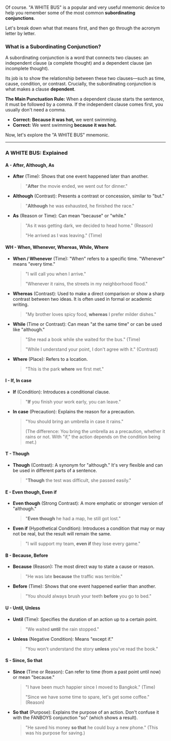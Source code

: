 Of course. "A WHITE BUS" is a popular and very useful mnemonic device to help you remember some of the most common **subordinating conjunctions**.

Let's break down what that means first, and then go through the acronym letter by letter.

### What is a Subordinating Conjunction?

A subordinating conjunction is a word that connects two clauses: an independent clause (a complete thought) and a dependent clause (an incomplete thought).

Its job is to show the relationship between these two clauses—such as time, cause, condition, or contrast. Crucially, the subordinating conjunction is what makes a clause **dependent**.

**The Main Punctuation Rule:** When a dependent clause starts the sentence, it must be followed by a comma. If the independent clause comes first, you usually don't need a comma.

- **Correct:** **Because it was hot,** we went swimming.
- **Correct:** We went swimming **because it was hot.**

Now, let's explore the "A WHITE BUS" mnemonic.

---

### A WHITE BUS: Explained

#### **A** - After, Although, As

- **After** (Time): Shows that one event happened later than another.
    
    > "**After** the movie ended, we went out for dinner."
    
- **Although** (Contrast): Presents a contrast or concession, similar to "but."
    
    > "**Although** he was exhausted, he finished the race."
    
- **As** (Reason or Time): Can mean "because" or "while."
    
    > "As it was getting dark, we decided to head home." (Reason)
    > 
    > "He arrived as I was leaving." (Time)
    

#### **WH** - When, Whenever, Whereas, While, Where

- **When / Whenever** (Time): "When" refers to a specific time. "Whenever" means "every time."
    
    > "I will call you when I arrive."
    > 
    > "Whenever it rains, the streets in my neighborhood flood."
    
- **Whereas** (Contrast): Used to make a direct comparison or show a sharp contrast between two ideas. It is often used in formal or academic writing.
    
    > "My brother loves spicy food, **whereas** I prefer milder dishes."
    
- **While** (Time or Contrast): Can mean "at the same time" or can be used like "although."
    
    > "She read a book while she waited for the bus." (Time)
    > 
    > "While I understand your point, I don't agree with it." (Contrast)
    
- **Where** (Place): Refers to a location.
    
    > "This is the park **where** we first met."
    

#### **I** - If, In case

- **If** (Condition): Introduces a conditional clause.
    
    > "**If** you finish your work early, you can leave."
    
- **In case** (Precaution): Explains the reason for a precaution.
    
    > "You should bring an umbrella in case it rains."
    > 
    > (The difference: You bring the umbrella as a precaution, whether it rains or not. With "if," the action depends on the condition being met.)
    

#### **T** - Though

- **Though** (Contrast): A synonym for "although." It's very flexible and can be used in different parts of a sentence.
    
    > "**Though** the test was difficult, she passed easily."
    

#### **E** - Even though, Even if

- **Even though** (Strong Contrast): A more emphatic or stronger version of "although."
    
    > "**Even though** he had a map, he still got lost."
    
- **Even if** (Hypothetical Condition): Introduces a condition that may or may not be real, but the result will remain the same.
    
    > "I will support my team, **even if** they lose every game."
    

#### **B** - Because, Before

- **Because** (Reason): The most direct way to state a cause or reason.
    
    > "He was late **because** the traffic was terrible."
    
- **Before** (Time): Shows that one event happened earlier than another.
    
    > "You should always brush your teeth **before** you go to bed."
    

#### **U** - Until, Unless

- **Until** (Time): Specifies the duration of an action up to a certain point.
    
    > "We waited **until** the rain stopped."
    
- **Unless** (Negative Condition): Means "except if."
    
    > "You won't understand the story **unless** you've read the book."
    

#### **S** - Since, So that

- **Since** (Time or Reason): Can refer to time (from a past point until now) or mean "because."
    
    > "I have been much happier since I moved to Bangkok." (Time)
    > 
    > "Since we have some time to spare, let's get some coffee." (Reason)
    
- **So that** (Purpose): Explains the purpose of an action. Don't confuse it with the FANBOYS conjunction "so" (which shows a result).
    
    > "He saved his money **so that** he could buy a new phone." (This was his purpose for saving.)